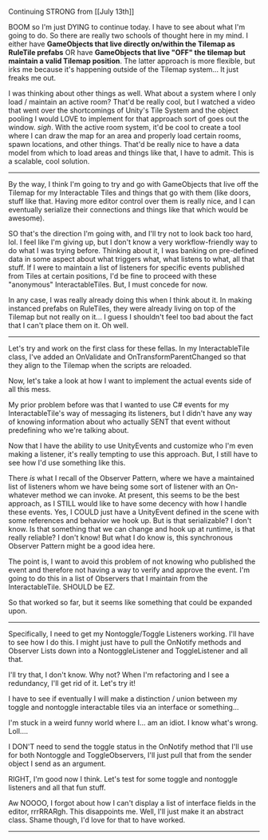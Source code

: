 Continuing STRONG from [[July 13th]]

BOOM so I'm just DYING to continue today. I have to see about what I'm going to do.
So there are really two schools of thought here in my mind. I either have **GameObjects that live directly on/within the Tilemap as RuleTile prefabs** OR have **GameObjects that live "OFF" the tilemap but maintain a valid Tilemap position**. The latter approach is more flexible, but irks me because it's happening outside of the Tilemap system... It just freaks me out.

I was thinking about other things as well. What about a system where I only load / maintain an active room? That'd be really cool, but I watched a video that went over the shortcomings of Unity's Tile System and the object pooling I would LOVE to implement for that approach sort of goes out the window. *sigh*.
With the active room system, it'd be cool to create a tool where I can draw the map for an area and properly load certain rooms, spawn locations, and other things. That'd be really nice to have a data model from which to load areas and things like that, I have to admit. This is a scalable, cool solution.

---

By the way, I think I'm going to try and go with GameObjects that live off the Tilemap for my Interactable Tiles and things that go with them (like doors, stuff like that. Having more editor control over them is really nice, and I can eventually serialize their connections and things like that which would be awesome).

SO that's the direction I'm going with, and I'll try not to look back too hard, lol. I feel like I'm giving up, but I don't know a very workflow-friendly way to do what I was trying before.
	Thinking about it, I was banking on pre-defined data in some aspect about what triggers what, what listens to what, all that stuff. If I were to maintain a list of listeners for specific events published from Tiles at certain positions, I'd be fine to proceed with these "anonymous" InteractableTiles. But, I must concede for now.

In any case, I was really already doing this when I think about it. In making instanced prefabs on RuleTiles, they were already living on top of the Tilemap but not really on it... I guess I shouldn't feel too bad about the fact that I can't place them on it. Oh well.

---

Let's try and work on the first class for these fellas. In my InteractableTile class, I've added an OnValidate and OnTransformParentChanged so that they align to the Tilemap when the scripts are reloaded.

Now, let's take a look at how I want to implement the actual events side of all this mess.

My prior problem before was that I wanted to use C# events for my InteractableTile's way of messaging its listeners, but I didn't have any way of knowing information about who actually SENT that event without predefining who we're talking about.

Now that I have the ability to use UnityEvents and customize who I'm even making a listener, it's really tempting to use this approach. But, I still have to see how I'd use something like this.

There *is* what I recall of the Observer Pattern, where we have a maintained list of listeners whom we have being some sort of listener with an On-whatever method we can invoke.
At present, this seems to be the best approach, as I STILL would like to have some decency with how I handle these events. Yes, I COULD just have a UnityEvent defined in the scene with some references and behavior we hook up. But is that serializable? I don't know. Is that something that we can change and hook up at runtime, is that really reliable? I don't know! But what I do know is, this synchronous Observer Pattern might be a good idea here.

The point is, I want to avoid this problem of not knowing who published the event and therefore not having a way to verify and approve the event. I'm going to do this in a list of Observers that I maintain from the InteractableTile. SHOULD be EZ.

So that worked so far, but it seems like something that could be expanded upon.

---

Specifically, I need to get my Nontoggle/Toggle Listeners working. I'll have to see how I do this. I might just have to pull the OnNotify methods and Observer Lists down into a NontoggleListener and ToggleListener and all that.

I'll try that, I don't know. Why not? When I'm refactoring and I see a redundancy, I'll get rid of it. Let's try it!

I have to see if eventually I will make a distinction / union between my toggle and nontoggle interactable tiles via an interface or something...

I'm stuck in a weird funny world where I... am an idiot. I know what's wrong. Loll....

I DON'T need to send the toggle status in the OnNotify method that I'll use for both Nontoggle and ToggleObservers, I'll just pull that from the sender object I send as an argument.

RIGHT, I'm good now I think. Let's test for some toggle and nontoggle listeners and all that fun stuff.

Aw NOOOO, I forgot about how I can't display a list of interface fields in the  editor, rrrRRARgh. This disappoints me. Well, I'll just make it an abstract class. Shame though, I'd love for that to have worked.

---


